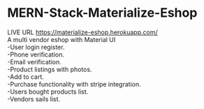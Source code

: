 # MERN-Stack-Materialize-Eshop
LIVE URL https://materialize-eshop.herokuapp.com/</br>
A multi vendor eshop with Material UI</br>
-User login register.</br>
-Phone verification.</br>
-Email verification.</br>
-Product listings with photos.</br>
-Add to cart.</br>
-Purchase functionality with stripe integration.</br>
-Users bought products list.</br>
-Vendors sails list.</br>
